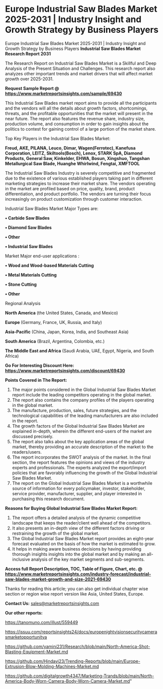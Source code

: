 # Europe Industrial Saw Blades Market 2025-2031 | Industry Insight and Growth Strategy by Business Players
 Europe Industrial Saw Blades Market 2025-2031 | Industry Insight and Growth Strategy by Business Players
<strong>Industrial Saw Blades Market Research Report 2031</strong>

The Research Report on Industrial Saw Blades Market is a Skillful and Deep Analysis of the Present Situation and Challenges. This research report also analyzes other important trends and market drivers that will affect market growth over 2025-2031.

<strong>Request Sample Report @ <a href=https://www.marketreportsinsights.com/sample/69430>https://www.marketreportsinsights.com/sample/69430</a></strong>

This Industrial Saw Blades market report aims to provide all the participants and the vendors will all the details about growth factors, shortcomings, threats, and the profitable opportunities that the market will present in the near future. The report also features the revenue share, industry size, production volume, and consumption in order to gain insights about the politics to contest for gaining control of a large portion of the market share.

Top Key Players in the Industrial Saw Blades Market:

<strong>Freud, AKE, PILANA, Leuco, Dimar, Wagen(Ferrotec), Kanefusa Corporation, LEITZ, Skiltools(Bosch), Lenox, STARK SpA, Diamond Products, General Saw, Kinkelder, EHWA, Bosun, Xingshuo, Tangshan Metallurgical Saw Blade, Huanghe Whirlwind, Fengtai, XMFTOOL</strong>

The Industrial Saw Blades Industry is severely competitive and fragmented due to the existence of various established players taking part in different marketing strategies to increase their market share. The vendors operating in the market are profiled based on price, quality, brand, product differentiation, and product portfolio. The vendors are turning their focus increasingly on product customization through customer interaction.

Industrial Saw Blades Market Major Types are:

<strong>• Carbide Saw Blades

• Diamond Saw Blades

• Other

• Industrial Saw Blades</strong>

Market Major end-user applications :

<strong>• Wood and Wood-based Materials Cutting

• Metal Materials Cutting

• Stone Cutting

• Other</strong>

Regional Analysis

</u><strong><b>North America</b></strong> (the United States, Canada, and Mexico)

<strong><b>Europe </b></strong>(Germany, France, UK, Russia, and Italy)

<strong><b>Asia-Pacific</b></strong> (China, Japan, Korea, India, and Southeast Asia)

<strong><b>South America</b></strong> (Brazil, Argentina, Colombia, etc.)

<strong><b>The Middle East and Africa</b></strong> (Saudi Arabia, UAE, Egypt, Nigeria, and South Africa)

<strong>Go For Interesting Discount Here: <a href=https://www.marketreportsinsights.com/discount/69430>https://www.marketreportsinsights.com/discount/69430</a></strong>

<strong>Points Covered in The Report:</strong>
<ol>
  <li>The major points considered in the Global Industrial Saw Blades Market report include the leading competitors operating in the global market.</li>
  <li>The report also contains the company profiles of the players operating in the global market.</li>
  <li>The manufacture, production, sales, future strategies, and the technological capabilities of the leading manufacturers are also included in the report.</li>
  <li>The growth factors of the Global Industrial Saw Blades Market are explained in-depth, wherein the different end-users of the market are discussed precisely.</li>
  <li>The report also talks about the key application areas of the global market, thereby providing an accurate description of the market to the readers/users.</li>
  <li>The report incorporates the SWOT analysis of the market. In the final section, the report features the opinions and views of the industry experts and professionals. The experts analyzed the export/import policies that are favorably influencing the growth of the Global Industrial Saw Blades Market.</li>
  <li>The report on the Global Industrial Saw Blades Market is a worthwhile source of information for every policymaker, investor, stakeholder, service provider, manufacturer, supplier, and player interested in purchasing this research document.</li>
</ol>
<strong>Reasons for Buying Global Industrial Saw Blades Market Report:</strong>

<ol>
  <li>The report offers a detailed analysis of the dynamic competitive landscape that keeps the reader/client well ahead of the competitors.</li>
  <li>It also presents an in-depth view of the different factors driving or restraining the growth of the global market.</li>
  <li>The Global Industrial Saw Blades Market report provides an eight-year forecast evaluated on the basis of how the market is estimated to grow.</li>
  <li>It helps in making aware business decisions by having providing thorough insights insights into the global market and by making an all-inclusive analysis of the key market segments and sub-segments.</li>
</ol>
<strong>Access full Report Description, TOC, Table of Figure, Chart, etc. @ <a href=https://www.marketreportsinsights.com/industry-forecast/industrial-saw-blades-market-growth-and-size-2021-69430>https://www.marketreportsinsights.com/industry-forecast/industrial-saw-blades-market-growth-and-size-2021-69430</a></strong>


Thanks for reading this article; you can also get individual chapter wise section or region wise report version like Asia, United States, Europe.

<strong>Contact Us:</strong>
sales@marketreportsinsights.com

<strong>Our other reports:</strong>

<a href=https://tanomuno.com/illust/559449>https://tanomuno.com/illust/559449</a>

<a href=https://issuu.com/reportsinsights24/docs/europenightvisionsecuritycamerasmarketopportunitya>https://issuu.com/reportsinsights24/docs/europenightvisionsecuritycamerasmarketopportunitya</a>

<a href=https://github.com/yamini231/Research/blob/main/North-America-Shot-Blasting-Equipment-Market.md>https://github.com/yamini231/Research/blob/main/North-America-Shot-Blasting-Equipment-Market.md</a>

<a href=https://github.com/Hindavi23/Trending-Reports/blob/main/Europe-Extrusion-Blow-Molding-Machines-Market.md>https://github.com/Hindavi23/Trending-Reports/blob/main/Europe-Extrusion-Blow-Molding-Machines-Market.md</a>

<a href=https://github.com/digitalgrowth4347/Marketing-Trands/blob/main/North-America-Body-Worn-Camera-Body-Worn-Camera-Market.md>https://github.com/digitalgrowth4347/Marketing-Trands/blob/main/North-America-Body-Worn-Camera-Body-Worn-Camera-Market.md</a>"
